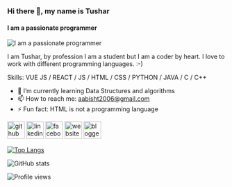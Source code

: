 ### Hi there 👋, my name is Tushar
#### I am a passionate programmer
![I am a passionate programmer](https://media-exp1.licdn.com/dms/image/C4D16AQGyEhGuO3x7MA/profile-displaybackgroundimage-shrink_350_1400/0/1646582586516?e=1667433600&v=beta&t=L38479Cf8zK1ChVwWTiaZVeqZjweFZqoPlyPXU10ep8)

I am Tushar, by profession I am a student but I am a coder by heart.
I love to work with different programming languages. :-)

Skills: VUE JS / REACT / JS / HTML / CSS / PYTHON / JAVA / C / C++

- 🌱 I’m currently learning Data Structures and algorithms 
- 📫 How to reach me: aabisht2006@gmail.com 
- ⚡ Fun fact: HTML is not a programming language 


[<img src='https://cdn.jsdelivr.net/npm/simple-icons@3.0.1/icons/github.svg' alt='github' height='40'>](https://github.com/tusharsinghbisht)  [<img src='https://cdn.jsdelivr.net/npm/simple-icons@3.0.1/icons/linkedin.svg' alt='linkedin' height='40'>](https://www.linkedin.com/in/tushar-singh-bisht-784219214/)  [<img src='https://cdn.jsdelivr.net/npm/simple-icons@3.0.1/icons/facebook.svg' alt='facebook' height='40'>](https://www.facebook.com/tushar.bisht.712161)  [<img src='https://cdn.jsdelivr.net/npm/simple-icons@3.0.1/icons/icloud.svg' alt='website' height='40'>](https://tusharsinghbisht.github.io/)  [<img src='https://cdn.jsdelivr.net/npm/simple-icons@3.0.1/icons/blogger.svg' alt='blogger' height='40'>](https://www.techtipz.me/)  

[![Top Langs](https://github-readme-stats.vercel.app/api/top-langs/?username=tusharsinghbisht)](https://github.com/anuraghazra/github-readme-stats)

![GitHub stats](https://github-readme-stats.vercel.app/api?username=tusharsinghbisht&show_icons=true)  

![Profile views](https://gpvc.arturio.dev/tusharsinghbisht)  
